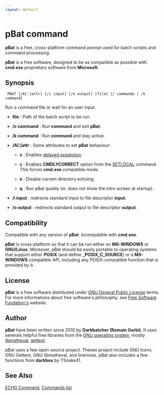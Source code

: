 ```yaml
---
layout: default
---
```

# pBat command #

**pBat** is a free, cross-platform command prompt used for batch scripts and 
command processing.

**pBat** is a free software, designed to be as compatible as possible with 
**cmd.exe** proprietary software from **Microsoft**.

## Synopsis ##

     PBAT [/A[:]attr] [/i input] [/o output] [file] [/ commande | /k command]

Run a command file or wait for an user input.

* **file** : Path of the batch script to be run.

* **/c command** : Run **command** and exit **pBat**.

* **/k command** : Run **command** and stay active.

* **/A\[:\]attr** : Some attributes to set **pBat** behaviour:

  * **v** : Enables [delayed expansion](spec/var).

  * **c** : Enables **CMDLYCORRECT** option from the [SETLOCAL](setlocal) 
    command. This forces **cmd.exe** compatible mode.

  * **e** : Disable current directory echoing.

  * **q** : Run pBat quietly \(ie. does not show the intro screen at 
    startup\).

* **/i input** : redirects standard input to file descriptor **input**.

* **/o output** : redirects standard output to file descriptor **output**.

## Compatibility ##

Compatible with any version of **pBat**. Incompatible with **cmd.exe**.

**pBat** is cross-platform so that it can be run either on **MS-WINDOWS** or 
**GNU/Linux**. Moreover, pBat should be easily portable to operating systems 
that support either **POSIX** \(and define **\_POSIX\_C\_SOURCE**\) or a 
**MS-WINDOWS** compatible API, including any POSIX-compatible function that is 
provided by it.

## License ##

**pBat** is a free software distributed under [GNU General Public 
License](http://www.gnu.org/licenses/gpl.html) terms. For more informations 
about free software's philosophy, see [Free Software 
Fundation's](http://www.fsf.org) website.

## Author ##

**pBat** have been written since 2010 by **Darkbatcher \(Romain Garbi\)**. It 
uses severals helpful free libraries from the [GNU operating 
system](http://www.gnu.org/), mostly 
[libmatheval](http://www.gnu.org/software/libmatheval/), 
[gettext](https://www.gnu.org/software/gettext/).

pBat uses a few open-source project. Theses project include GNU Iconv, GNU 
Gettext, GNU libmatheval, and linenoise. pBat also includes a few functions 
from **darkbox** by TSnake41.

## See Also ##

[ECHO Command](echo), [Commands list](commands) 


